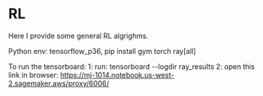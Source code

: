 # RL

Here I provide some general RL algrighms.

Python env: 
tensorflow_p36,
pip install gym torch ray[all]


To run the tensorboard:
1: run: tensorboard --logdir ray_results 
2: open this link in browser:
https://mj-1014.notebook.us-west-2.sagemaker.aws/proxy/6006/
